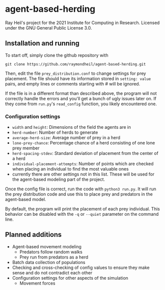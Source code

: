 # agent-based-herding
Ray Heil's project for the 2021 Institute for Computing in Research. Licensed under the GNU General Public License 3.0.

## Installation and running
To start off, simply clone the github repository with 

`git clone https://github.com/raymondheil/agent-based-herding.git`

Then, edit the file `prey_distribution.conf` to change settings for prey placement.
The file should have its information stored in `setting: value` pairs, and empty lines or
comments starting with # will be ignored.

If the file is in a different format than described above, the program will not correctly 
handle the errors and you'll get a bunch of ugly issues later on. If they come from 
`run.py`'s `read_config` function, you likely encountered one.

### Configuration settings

* `width` and `height`: Dimensions of the field the agents are in
* `herd-number`: Number of herds to generate
* `average-herd-size`: Average number of prey in a herd
* `lone-prey-chance`: Percentage chance of a herd consisting of one lone prey member
* `herd-spacing-stdev`: Standard deviation of placement from the center of a herd
* `individual-placement-attempts`: Number of points which are checked when placing an 
individual to find the most valuable ones
* currently there are other settings not in this list.
These will be used for the agent-based modeling part of the project.

Once the config file is correct, run the code with `python3 run.py`. It will run the prey distribution
code and use this to place prey and predators in the agent-based model.

By default, the program will print the placement of each prey individual. This behavior can be
disabled with the `-q` or `--quiet` parameter on the command line.


## Planned additions

* Agent-based movement modeling
  * Predators follow random walks
  * Prey run from predators as a herd
* Batch data collection of populations
* Checking and cross-checking of config values to ensure they make sense and do not contradict each other
* Configuration settings for other aspects of the simulation
  * Movement forces
